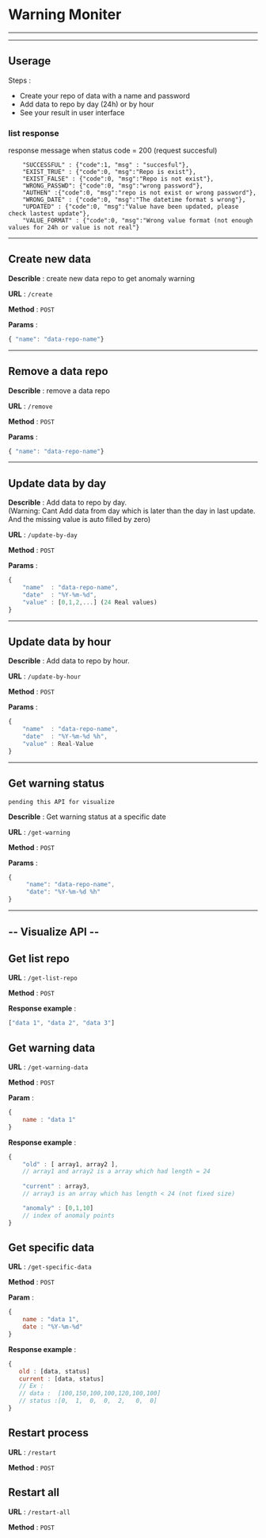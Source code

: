 # Warning Moniter 
-------------------


----------------------

## Userage

Steps :
- Create your repo of data with a name and password 
- Add data to repo by day (24h) or by hour 
- See your result in user interface


### list response 
response message when status code = 200 (request succesful)
```
    "SUCCESSFUL" : {"code":1, "msg" : "succesful"},
    "EXIST_TRUE" : {"code":0, "msg":"Repo is exist"},
    "EXIST_FALSE" : {"code":0, "msg":"Repo is not exist"},
    "WRONG_PASSWD": {"code":0, "msg":"wrong password"},
    "AUTHEN" :{"code":0, "msg":"repo is not exist or wrong password"},
    "WRONG_DATE" : {"code":0, "msg":"The datetime format s wrong"},
    "UPDATED" : {"code":0, "msg":"Value have been updated, please check lastest update"},
    "VALUE_FORMAT" : {"code":0, "msg":"Wrong value format (not enough values for 24h or value is not real"}
```

------
## Create new data

**Describle** : create new data repo to get anomaly warning 

**URL** : `/create`

**Method** : `POST`

**Params** : 
```javascript
{ "name": "data-repo-name"}
```




--------

## Remove a data repo

**Describle** : remove a data repo 

**URL** : `/remove`

**Method** : `POST`

**Params** : 
```javascript
{ "name": "data-repo-name"}
```


--------------------------

## Update data by day

**Describle** : Add data to repo by day. <br>
(Warning: Cant Add data from day which is later than the day in last update. And the missing value is auto filled by zero) 

**URL** : `/update-by-day`

**Method** : `POST`

**Params** : 
```javascript
{ 
    "name"  : "data-repo-name",
    "date"  : "%Y-%m-%d",
    "value" : [0,1,2,...] (24 Real values)
}
```


------------------------------
## Update data by hour

**Describle** : Add data to repo by hour. <br>

**URL** : `/update-by-hour`

**Method** : `POST`

**Params** : 
```javascript
{ 
    "name"  : "data-repo-name",
    "date"  : "%Y-%m-%d %h",
    "value" : Real-Value
}
```



--------------------------
## Get warning status

```
pending this API for visualize 
```
**Describle** : Get warning status at a specific date

**URL** : `/get-warning`

**Method** : `POST`

**Params** : 
```javascript
{
     "name": "data-repo-name",
     "date": "%Y-%m-%d %h"
}
```

---------------------------

## -- Visualize API --

## Get list repo

**URL** : `/get-list-repo`

**Method** : `POST`

**Response example** : 
```javascript
["data 1", "data 2", "data 3"]
```

## Get warning data

**URL** : `/get-warning-data`

**Method** : `POST`

**Param** :
```javascript
{
    name : "data 1"
}
```

**Response example** : 
```javascript
{
    "old" : [ array1, array2 ],  
    // array1 and array2 is a array which had length = 24
    
    "current" : array3,  
    // array3 is an array which has length < 24 (not fixed size)

    "anomaly" : [0,1,10]
    // index of anomaly points 
}
```


## Get specific data

**URL** : `/get-specific-data`

**Method** : `POST`

**Param** :
```javascript
{
    name : "data 1",
    date : "%Y-%m-%d"
}
```

**Response example** : 
```javascript
{
   old : [data, status]
   current : [data, status]
   // Ex :
   // data :  [100,150,100,100,120,100,100]
   // status :[0,  1,  0,  0,  2,   0,  0]
}
```


## Restart process

**URL** : `/restart`

**Method** : `POST`


## Restart all

**URL** : `/restart-all`

**Method** : `POST`
